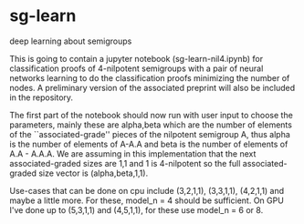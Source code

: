 # sg-learn
deep learning about semigroups

This is going to contain a jupyter notebook (sg-learn-nil4.ipynb) for classification proofs of 4-nilpotent 
semigroups with a pair of neural networks learning to do the classification proofs minimizing the number of nodes. 
A preliminary version of the associated preprint will also be included in the repository. 

The first part of the notebook should now run with user input to choose the parameters, mainly these
are alpha,beta which are the number of elements of the ``associated-grade'' pieces of the nilpotent
semigroup A, thus alpha is the number of elements of A-A.A  and beta is the number of elements of
A.A - A.A.A.   We are assuming in this implementation that the next associated-graded sizes are 1,1
and 1 is 4-nilpotent so the full associated-graded size vector is (alpha,beta,1,1). 

Use-cases that can be done on cpu include (3,2,1,1), (3,3,1,1), (4,2,1,1) and maybe a little more.
For these, model_n = 4 should be sufficient. 
On GPU I've done up to (5,3,1,1) and (4,5,1,1), for these use model_n = 6 or 8. 



